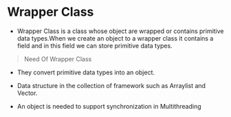 # Wrapper Class 
- Wrapper Class is a class whose object are wrapped or contains primitive data types.When we create an object to a wrapper class it contains a field and in this field we can store primitive data types.




> Need Of Wrapper Class 



- They convert primitive data types into an object.


- Data structure in the collection of framework such as Arraylist and Vector.


- An object is needed to support synchronization in Multithreading 
